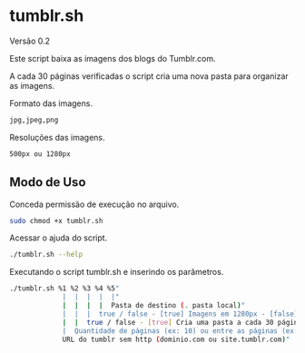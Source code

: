 tumblr.sh
=========

Versão 0.2

Este script baixa as imagens dos blogs do Tumblr.com.

A cada 30 páginas verificadas o script cria uma nova pasta para organizar as imagens.

Formato das imagens.
```bash
jpg,jpeg,png
```
Resoluções das imagens.
```bash
500px ou 1280px
```

Modo de Uso
--------------

Conceda permissão de execução no arquivo.
```bash
sudo chmod +x tumblr.sh
```

Acessar o ajuda do script.
```bash
./tumblr.sh --help
```

Executando o script tumblr.sh e inserindo os parâmetros.
```bash
./tumblr.sh %1 %2 %3 %4 %5"
             |  |  |  |  |"
             |  |  |  |  Pasta de destino (. pasta local)"
             |  |  |  true / false - [true] Imagens em 1280px - [false] Imagens em 500px"
             |  |  true / false - [true] Cria uma pasta a cada 30 páginas verificadas"
             |  Quantidade de páginas (ex: 10) ou entre as páginas (ex: 5-10)"
             URL do tumblr sem http (dominio.com ou site.tumblr.com)"
```
